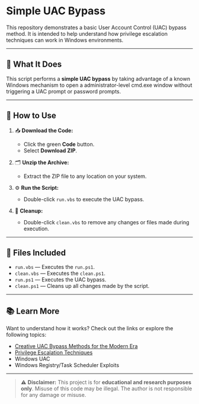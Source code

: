 # Simple UAC Bypass


This repository demonstrates a basic User Account Control (UAC) bypass method. It is intended to help understand how privilege escalation techniques can work in Windows environments.

---

## 🧩 What It Does

This script performs a **simple UAC bypass** by taking advantage of a known Windows mechanism to open a administrator-level cmd.exe window without triggering a UAC prompt or password prompts.

---

## 🚀 How to Use

1. 📥 **Download the Code:**
   - Click the green **Code** button.
   - Select **Download ZIP**.

2. 🗂️ **Unzip the Archive:**
   - Extract the ZIP file to any location on your system.

3. ⚙️ **Run the Script:**
   - Double-click `run.vbs` to execute the UAC bypass.

4. 🧹 **Cleanup:**
   - Double-click `clean.vbs` to remove any changes or files made during execution.

---

## 📂 Files Included

- `run.vbs` — Executes the `run.ps1`.
- `clean.vbs` — Executes the `clean.ps1`.
- `run.ps1` — Executes the UAC bypass.
- `clean.ps1` — Cleans up all changes made by the script.

---


## 📚 Learn More

Want to understand how it works? Check out the links or explore the following topics:

- [Creative UAC Bypass Methods for the Modern Era](https://g3tsyst3m.github.io/privilege%20escalation/Creative-UAC-Bypass-Methods-for-the-Modern-Era/)
- [Privilege Escalation Techniques](https://www.elastic.co/security-labs/exploring-windows-uac-bypasses-techniques-and-detection-strategies)
- Windows UAC
- Windows Registry/Task Scheduler Exploits

---

> ⚠️ **Disclaimer:** This project is for **educational and research purposes only**. Misuse of this code may be illegal. The author is not responsible for any damage or misuse.

